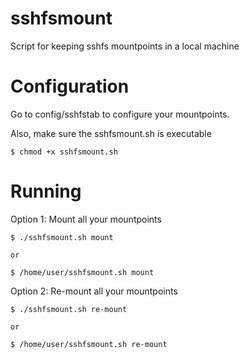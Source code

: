 sshfsmount
==========

Script for keeping sshfs mountpoints in a local machine


Configuration
=============

Go to config/sshfstab to configure your mountpoints.

Also, make sure the sshfsmount.sh is executable

	$ chmod +x sshfsmount.sh


Running
=======

Option 1: Mount all your mountpoints

	$ ./sshfsmount.sh mount

	or

	$ /home/user/sshfsmount.sh mount

Option 2: Re-mount all your mountpoints


	$ ./sshfsmount.sh re-mount

	or

	$ /home/user/sshfsmount.sh re-mount